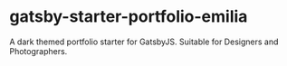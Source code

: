 # gatsby-starter-portfolio-emilia
A dark themed portfolio starter for GatsbyJS. Suitable for Designers and Photographers.
